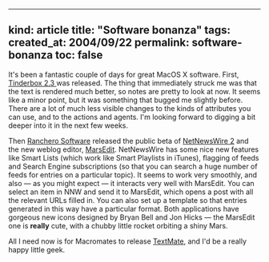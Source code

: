 -----
kind: article
title: "Software bonanza"
tags:
created_at: 2004/09/22
permalink: software-bonanza
toc: false
-----

<p>It's been a fantastic couple of days for great MacOS X software. First, <a href="http://www.eastgate.com/Tinderbox/">Tinderbox 2.3 </a>was released. The thing that immediately struck me was that the text is rendered much better, so notes are pretty to look at now. It seems like a minor point, but it was something that bugged me slightly before. There are a lot of much less visible changes to the kinds of attributes you can use, and to the actions and agents. I'm looking forward to digging a bit deeper into it in the next few weeks.</p>

<p>Then <a href="http://ranchero.com/2004/09/21.php">Ranchero Software</a> released the public beta of <a href="http://ranchero.com/netnewswire/beta.php">NetNewsWire 2</a> and the new weblog editor, <a href="http://ranchero.com/marsedit/">MarsEdit</a>. NetNewsWire has some nice new features like Smart Lists (which work like Smart Playlists in iTunes), flagging of feeds and Search Engine subscriptions (so that you can search a huge number of feeds for entries on a particular topic). It seems to work very smoothly, and also &mdash; as you might expect &mdash; it interacts very well with MarsEdit. You can select an item in NNW and send it to MarsEdit, which opens a post with all the relevant URLs filled in. You can also set up a template so that entries generated in this way have a particular format. Both applications have gorgeous new icons designed by Bryan Bell and Jon Hicks &mdash; the MarsEdit one is <strong>really</strong> cute, with a chubby little rocket orbiting a shiny Mars.</p>

<p>All I need now is for Macromates to release <a href="http://macromates.com/">TextMate</a>, and I'd be a really happy little geek.</p>


